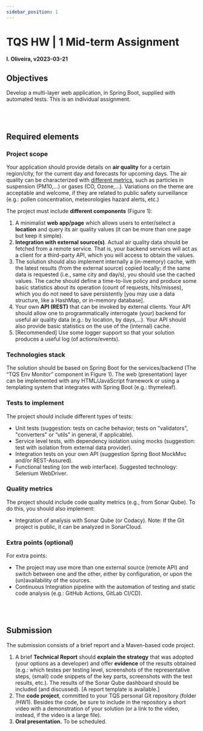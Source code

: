```yaml
---
sidebar_position: 1
---
```



# TQS HW | 1 Mid-term Assignment

#### **I. Oliveira, v2023-03-21**

## **Objectives**

Develop a multi-layer web application, in Spring Boot, supplied with automated tests. 
This is an individual assignment.

<br></br>

## **Required elements**

### **Project scope**

Your application should provide details on **air quality** for a certain region/city, for the current day and forecasts for upcoming days. The air quality can be characterized with [different metrics](https://www.dgs.pt/paginas-de-sistema/saude-de-a-a-z/qualidade-do-ar-ambiente/indice-de-qualidade-do-ar.aspx), such as particles in suspension (PM10,...) or gases (CO, Ozone,...). Variations on the theme are acceptable and welcome, if they are related to public safety surveillance (e.g.: pollen concentration, meteorologies hazard alerts, etc.)

The project must include **different components** (Figure 1):

1. A minimalist **web app/page** which allows users to enter/select a **location** and query its air quality values (it can be more than one page but keep it simple).
2. **Integration with external source(s)**. Actual air quality data should be fetched from a remote service. That is, your backend services will act as a client for a third-party API, which you will access to obtain the values. 
3. The solution should also implement internally a (in-memory) cache, with the latest results (from the external source) copied locally; if the same data is requested (i.e., same city and day/s), you should use the cached values. The cache should define a time-to-live policy and produce some basic statistics about its operation (count of requests, hits/misses), which you do not need to save persistently [you may use a data structure, like a HashMap, or in-memory database].
4. Your own **API (REST)** that can be invoked by external clients. Your API should allow one to programmatically interrogate (your) backend for useful air quality data (e.g.: by location, by days,...). Your API should also provide basic statistics on the use of the (internal) cache.
5. [Recommended] Use some logger support so that your solution produces a useful log (of actions/events).

### **Technologies stack**

The solution should be based on Spring Boot for the services/backend (The “TQS Env Monitor” component in Figure 1). The web (presentation) layer can be implemented with any HTML/JavaScript framework or using a templating system that integrates with Spring Boot (e.g.: thymeleaf).

### **Tests to implement**

The project should include different types of tests:

- Unit tests (suggestion: tests on cache behavior; tests on "validators", "converters" or “utils” in general, if applicable).
- Service level tests, with dependency isolation using mocks (suggestion: test with isolation from external data provider). 
- Integration tests on your own API (suggestion Spring Boot MockMvc and/or REST-Assured).
- Functional testing (on the web interface). Suggested technology: Selenium WebDriver.

### **Quality metrics**

The project should include code quality metrics (e.g., from Sonar Qube). To do this, you should also implement:

- Integration of analysis with Sonar Qube (or Codacy). Note: If the Git project is public, it can be analyzed in SonarCloud.

### **Extra points (optional)**

For extra points:

- The project may use more than one external source (remote API) and switch between one and the other, either by configuration, or upon the (un)availability of the sources.
- Continuous Integration pipeline with the automation of testing and static code analysis (e.g.: GitHub Actions, GitLab CI/CD).

<br></br>

## **Submission**

The submission consists of a brief report and a Maven-based code project.

1. A brief **Technical Report** should **explain the strategy** that was adopted (your options as a developer) and offer **evidence** of the results obtained (e.g.: which testes per testing level, screenshots of the representative steps, (small) code snippets of the key parts, screenshots with the test results, etc.). The results of the Sonar Qube dashboard should be included (and discussed). [A report template is available.]
2. The **code project**, committed to your TQS personal Git repository (folder /HW1). Besides the code, be sure to include in the repository a short video with a demonstration of your solution (or a link to the video, instead, if the video is a large file).
3. **Oral presentation.** To be scheduled.
